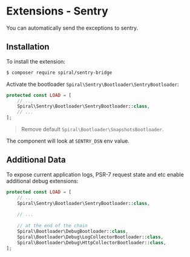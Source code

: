 # Extensions - Sentry
You can automatically send the exceptions to sentry.

## Installation
To install the extension:

```bash
$ composer require spiral/sentry-bridge
```

Activate the bootloader `Spiral\Sentry\Bootloader\SentryBootloader`:

```php
protected const LOAD = [
    // ...
    Spiral\Sentry\Bootloader\SentryBootloader::class,
    // ...
];
```

> Remove default `Spiral\Bootloader\SnapshotsBootloader`.

The component will look at `SENTRY_DSN` env value.

## Additional Data
To expose current application logs, PSR-7 request state and etc enable additional
debug extensions:

```php
protected const LOAD = [
    // ...
    Spiral\Sentry\Bootloader\SentryBootloader::class,
  
    // ...
    
    // at the end of the chain
    Spiral\Bootloader\DebugBootloader::class,
    Spiral\Bootloader\Debug\LogCollectorBootloader::class,
    Spiral\Bootloader\Debug\HttpCollectorBootloader::class,   
];
```
